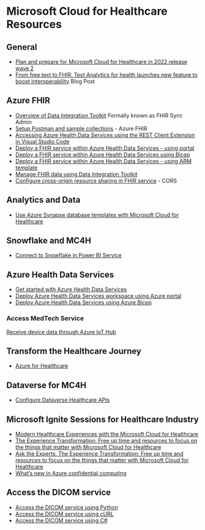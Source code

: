 # Microsoft Cloud for Healthcare Resources

## General

+ [Plan and prepare for Microsoft Cloud for Healthcare in 2022 release wave 2](https://learn.microsoft.com/en-us/dynamics365-release-plan/2022wave2/industry-clouds/healthcare/)
+ [From free text to FHIR: Text Analytics for health launches new feature to boost interoperability](https://techcommunity.microsoft.com/t5/ai-cognitive-services-blog/from-free-text-to-fhir-text-analytics-for-health-launches-new/ba-p/3257066) Blog Post

## Azure FHIR

+ [Overview of Data Integration Toolkit](https://learn.microsoft.com/en-us/dynamics365/industry/healthcare/data-integration-toolkit-overview#what-is-sync-admin-for-fhir) Formally known as FHIR Sync Admin
+ [Setup Postman and sample collections](https://github.com/microsoft/azure-health-data-services-workshop/blob/main/resources/docs/Postman_FHIR_service_README.md) - Azure FHIR
+ [Accessing Azure Health Data Services using the REST Client Extension in Visual Studio Code](https://learn.microsoft.com/en-us/azure/healthcare-apis/fhir/using-rest-client)
+ [Deploy a FHIR service within Azure Health Data Services - using portal](https://learn.microsoft.com/en-us/azure/healthcare-apis/fhir/fhir-portal-quickstart)
+ [Deploy a FHIR service within Azure Health Data Services using Bicep](https://learn.microsoft.com/en-us/azure/healthcare-apis/fhir/fhir-service-bicep?tabs=PowerShell)
+ [Deploy a FHIR service within Azure Health Data Services - using ARM template](https://learn.microsoft.com/en-us/azure/healthcare-apis/fhir/fhir-service-resource-manager-template?tabs=PowerShell)
+ [Manage FHIR data using Data Integration Toolkit](https://learn.microsoft.com/en-us/dynamics365/industry/healthcare/data-integration-toolkit-manage-fhir-data)
+ [Configure cross-origin resource sharing in FHIR service](https://learn.microsoft.com/en-us/azure/healthcare-apis/fhir/configure-cross-origin-resource-sharing) - CORS

## Analytics and Data

+ [Use Azure Synapse database templates with Microsoft Cloud for Healthcare](https://learn.microsoft.com/en-us/dynamics365/industry/healthcare/synapse-database-templates)

## Snowflake and MC4H

+ [Connect to Snowflake in Power BI Service](https://docs.microsoft.com/en-us/power-bi/connect-data/service-connect-snowflake)

## Azure Health Data Services 

+ [Get started with Azure Health Data Services](https://learn.microsoft.com/en-us/azure/healthcare-apis/get-started-with-health-data-services)
+ [Deploy Azure Health Data Services workspace using Azure portal](https://learn.microsoft.com/en-us/azure/healthcare-apis/healthcare-apis-quickstart)
+ [Deploy Azure Health Data Services using Azure Bicep](https://learn.microsoft.com/en-us/azure/healthcare-apis/deploy-healthcare-apis-using-bicep)

### Access MedTech Service
[Receive device data through Azure IoT Hub](https://learn.microsoft.com/en-us/azure/healthcare-apis/iot/device-data-through-iot-hub)

## Transform the Healthcare Journey

+ [Azure for Healthcare](https://learn.microsoft.com/en-us/shows/azure-videos/azure-for-healthcare)

## Dataverse for MC4H

+ [Configure Dataverse Healthcare APIs](https://learn.microsoft.com/en-us/dynamics365/industry/healthcare/dataverse-healthcare-apis-configure)

## Microsoft Ignite Sessions for Healthcare Industry

+ [Modern Healthcare Experiences with the Microsoft Cloud for Healthcare](https://learn.microsoft.com/en-us/events/ignite-2022/cdb09-modern-healthcare-experiences-with-microsoft-cloud-healthcare)
+ [The Experience Transformation: Free up time and resources to focus on the things that matter with Microsoft Cloud for Healthcare](https://learn.microsoft.com/en-us/events/ignite-2022/brk61-experience-transmation-free-up-time-resources-to-focus-on-things-that-matter-with-microsoft-cloud-healthcare)
+ [Ask the Experts: The Experience Transformation: Free up time and resources to focus on the things that matter with Microsoft Cloud for Healthcare](https://learn.microsoft.com/en-us/events/ignite-2022/cate61h-ask-experts-experience-transmation-free-up-time-resources-to-focus-on-things-that-matter-with-microsoft-cloud-healthcare)
+ [What’s new in Azure confidential computing](https://learn.microsoft.com/en-us/events/ignite-2022/od02-whats-new-in-azure-confidential-computing)

 ## Access the DICOM service

 + [Access the DICOM service using Python](https://learn.microsoft.com/en-us/azure/healthcare-apis/dicom/dicomweb-standard-apis-python)
+ [Access the DICOM service using cURL](https://learn.microsoft.com/en-us/azure/healthcare-apis/dicom/dicomweb-standard-apis-curl)
+ [Access the DICOM service using C#](https://learn.microsoft.com/en-us/azure/healthcare-apis/dicom/dicomweb-standard-apis-c-sharp)

